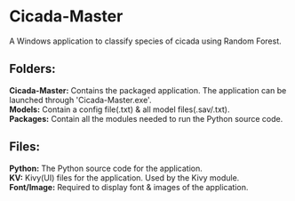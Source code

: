 # Cicada-Master
A Windows application to classify species of cicada using Random Forest.

## Folders:
**Cicada-Master:** Contains the packaged application. The application can be launched through 'Cicada-Master.exe'.  
**Models:** Contain a config file(.txt) & all model files(.sav/.txt).  
**Packages:** Contain all the modules needed to run the Python source code.  

## Files:
**Python:** The Python source code for the application.  
**KV:** Kivy(UI) files for the application. Used by the Kivy module.  
**Font/Image:** Required to display font & images of the application.  
